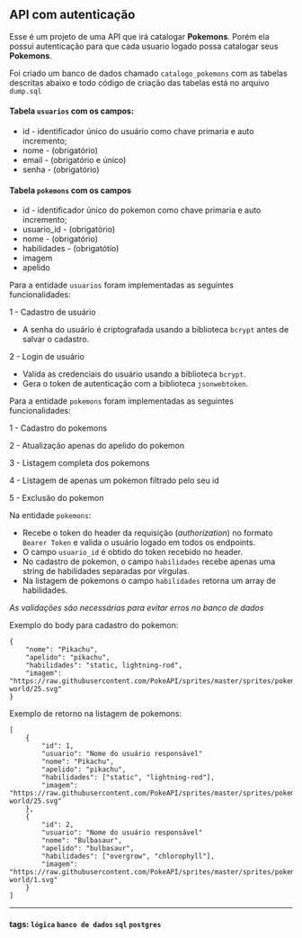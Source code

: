 ## API com autenticação

Esse é um projeto de uma API que irá catalogar **Pokemons**. Porém ela possui autenticação para que cada usuario logado possa catalogar seus **Pokemons**.

Foi criado um banco de dados chamado `catalogo_pokemons` com as tabelas descritas abaixo e todo código de criação das tabelas está no arquivo `dump.sql`

#### Tabela `usuarios` com os campos:

- id - identificador único do usuário como chave primaria e auto incremento;
- nome - (obrigatório)
- email - (obrigatório e único)
- senha - (obrigatório)

#### Tabela `pokemons` com os campos

- id - identificador único do pokemon como chave primaria e auto incremento;
- usuario_id - (obrigatório)
- nome - (obrigatório)
- habilidades - (obrigatótio)
- imagem
- apelido

Para a entidade `usuarios` foram implementadas as seguintes funcionalidades:

1 - Cadastro de usuário

- A senha do usuário é criptografada usando a biblioteca `bcrypt` antes de salvar o cadastro.

2 - Login de usuário

- Valida as credenciais do usuário usando a biblioteca `bcrypt`.
- Gera o token de autenticação com a biblioteca `jsonwebtoken`.

Para a entidade `pokemons` foram implementadas as seguintes funcionalidades:

1 - Cadastro do pokemons

2 - Atualização apenas do apelido do pokemon

3 - Listagem completa dos pokemons

4 - Listagem de apenas um pokemon filtrado pelo seu id

5 - Exclusão do pokemon

Na entidade `pokemons`:

- Recebe o token do header da requisição (_authorization_) no formato `Bearer Token` e valida o usuário logado em todos os endpoints.
- O campo `usuario_id` é obtido do token recebido no header.
- No cadastro de pokemon, o campo `habilidades` recebe apenas uma string de habilidades separadas por vírgulas.
- Na listagem de pokemons o campo `habilidades` retorna um array de habilidades.

_As validações são necessárias para evitar erros no banco de dados_

Exemplo do body para cadastro do pokemon:

```
{
    "nome": "Pikachu",
    "apelido": "pikachu",
    "habilidades": "static, lightning-rod",
    "imagem": "https://raw.githubusercontent.com/PokeAPI/sprites/master/sprites/pokemon/other/dream-world/25.svg"
}
```

Exemplo de retorno na listagem de pokemons:

```
[
    {
        "id": 1,
        "usuario": "Nome do usuário responsável"
        "nome": "Pikachu",
        "apelido": "pikachu",
        "habilidades": ["static", "lightning-rod"],
        "imagem": "https://raw.githubusercontent.com/PokeAPI/sprites/master/sprites/pokemon/other/dream-world/25.svg"
    },
    {
        "id": 2,
        "usuario": "Nome do usuário responsável"
        "nome": "Bulbasaur",
        "apelido": "bulbasaur",
        "habilidades": ["overgrow", "chlorophyll"],
        "imagem": "https://raw.githubusercontent.com/PokeAPI/sprites/master/sprites/pokemon/other/dream-world/1.svg"
    }
]
```

---

#### tags: `lógica` `banco de dados` `sql` `postgres`
